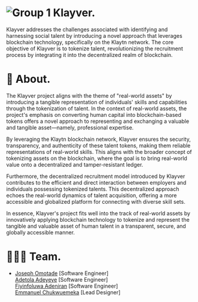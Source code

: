 
# ![Group 1](https://github.com/Klayver-Team/Klayver-App/assets/66223408/b32de9b4-9864-42a1-aa00-58007eb3cb72) Klayver.

Klayver addresses the challenges associated with identifying and harnessing social talent by introducing a novel approach that leverages blockchain technology, specifically on the Klaytn network. The core objective of Klayver is to tokenize talent, revolutionizing the recruitment process by integrating it into the decentralized realm of blockchain.

# 🎉 About.
The Klayver project aligns with the theme of "real-world assets" by introducing a tangible representation of individuals' skills and capabilities through the tokenization of talent. 
In the context of real-world assets, the project's emphasis on converting human capital into blockchain-based tokens offers a novel approach to representing and exchanging a valuable and tangible asset—namely, professional expertise.

By leveraging the Klaytn blockchain network, Klayver ensures the security, transparency, and authenticity of these talent tokens, making them reliable representations of real-world skills. 
This aligns with the broader concept of tokenizing assets on the blockchain, where the goal is to bring real-world value onto a decentralized and tamper-resistant ledger.

Furthermore, the decentralized recruitment model introduced by Klayver contributes to the efficient and direct interaction between employers and individuals possessing tokenized talents. 
This decentralized approach echoes the real-world dynamics of talent acquisition, offering a more accessible and globalized platform for connecting with diverse skill sets.

In essence, Klayver's project fits well into the track of real-world assets by innovatively applying blockchain technology to tokenize and represent the tangible and valuable asset of human talent in a transparent, secure, and globally accessible manner.

# 👨🏼‍🍳 Team.
* [Joseph Omotade](https://github.com/joeephwild) [Software Engineer]  
[Adetola Adeyeye](https://github.com/Tola-byte) [Software Engineer]  
[Fiyinfoluwa Adeniran](https://github.com/ebbieaden) [Software Engineer]  
[Emmanuel Chukwuemeka](https://github.com/officialemeka) [Lead Designer]  

